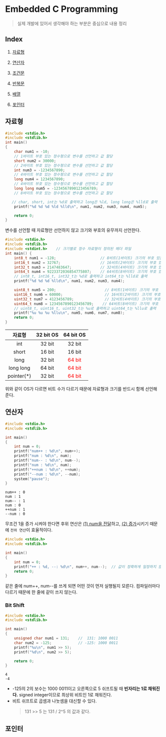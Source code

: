 # Embedded C Programming
> 실제 개발에 있어서 생각해야 하는 부분은 중심으로 내용 정리

## Index

1.	[자료형](#자료형)

2.	[연산자](#연산자)

3.  [조건문](#조건문)

4.  [반복문](#반복문)

5.  [배열](#배열)

6.  [포인터](#포인터)
## 자료형
```C
#include <stdio.h>
#include <stdlib.h>
int main() 
{
    char num1 = -10;
    // 1바이트 부호 있는 정수형으로 변수를 선언하고 값 할당
    short num2 = 30000;
    // 2바이트 부호 있는 정수형으로 변수를 선언하고 값 할당
    int num3 = -1234567890;
    // 4바이트 부호 있는 정수형으로 변수를 선언하고 값 할당
    long num4 = 1234567890;
    // 4바이트 부호 있는 정수형으로 변수를 선언하고 값 할당
    long long num5 = -1234567890123456789;
    // 8바이트 부호 있는 정수형으로 변수를 선언하고 값 할당

   // char, short, int는 %d로 출력하고 long은 %ld, long long은 %lld로 출력
    printf("%d %d %d %ld %lld\n", num1, num2, num3, num4, num5);

    return 0;
}
```
변수를 선언할 때 자료형만 선언하지 않고 크기와 부호의 유무까지 선언한다.

```C
#include <stdio.h>
#include <stdlib.h>
#include <stdint.h>    // 크기별로 정수 자료형이 정의된 헤더 파일
int main() {
    int8_t num1 = -128;                    // 8비트(1바이트) 크기의 부호 있는 정수형 변수 선언
    int16_t num2 = 32767;                  // 16비트(2바이트) 크기의 부호 있는 정수형 변수 선언 
    int32_t num3 = 2147483647;             // 32비트(4바이트) 크기의 부호 있는 정수형 변수 선언
    int64_t num4 = 9223372036854775807;    // 64비트(8바이트) 크기의 부호 있는 정수형 변수 선언
    // int8_t, int16_t, int32_t는 %d로 출력하고 int64_t는 %lld로 출력
    printf("%d %d %d %lld\n", num1, num2, num3, num4); 

    uint8_t num5 = 200;                      // 8비트(1바이트) 크기의 부호 없는 정수형 변수 선언
    uint16_t num6 = 60000;                   // 16비트(2바이트) 크기의 부호 없는 정수형 변수 선언
    uint32_t num7 = 4123456789;              // 32비트(4바이트) 크기의 부호 없는 정수형 변수 선언
    uint64_t num8 = 1234567890123456789;    // 64비트(8바이트) 크기의 부호 없는 정수형 변수 선언
    // uint8_t, uint16_t, uint32_t는 %u로 출력하고 uint64_t는 %llu로 출력
    printf("%u %u %u %llu\n", num5, num6, num7, num8); 
    return 0;
}
```

<p align="center">

|자료형|32 bit OS|64 bit OS|
|:-----------------------------------:|:-------------:|:-------------:|
|int|32 bit|32 bit|
|short|16 bit|16 bit|
|long|32 bit|<span style="color:red">64 bit</span>|
|long long|64 bit|<span style="color:red">64 bit</span>|
|pointer(*)|32 bit|<span style="color:red">64 bit</span>|
</p>
위와 같이 OS가 다르면 비트 수가 다르기 때문에 자료형과 크기를 반드시 함께 선언해준다.

## 연산자
```C
#include <stdio.h>
#include <stdlib.h>

int main()
{
    int num = 0;
    printf("num++ : %d\n", num++);
    printf("num : %d\n", num);
    printf("num-- : %d\n", num--);
    printf("num : %d\n", num);
    printf("++num : %d\n", ++num);
    printf("--num : %d\n", --num);
    system("pause");
}
```
```
num++ : 0
num : 1
num-- : 1
num : 0
++num : 1
--num : 0
```
무조건 1을 증가 시켜야 한다면 후위 연산은 <ins>(1) num을 전달</ins>하고, <ins>(2) 증가</ins>시키기 때문에 `전위 연산`이 효율적이다.

```C
#include <stdio.h>
#include <stdlib.h>

int main()
{
    int num = 0;
    printf("++ : %d, --: %d\n", num++, num--);  // 값이 정확하게 일정하지 않다.
    return 0;
}
```
같은 줄에 num++, num--를 쓰게 되면 어떤 것이 먼저 실행될지 모른다. 컴파일러마다 다르기 때문에 한 줄에 같이 쓰지 않는다.

### Bit Shift
```C
#include <stdio.h>
#include <stdlib.h>

int main()
{
    unsigned char num1 = 131;    //  131: 1000 0011
    char num2 = -125;            // -125: 1000 0011
    printf("%u\n", num1 >> 5);
    printf("%d\n", num2 >> 5);

    return 0;
}
```
```
4
-4
```
* -125의 2의 보수는 1000 0011이고 오른쪽으로 5 쉬프트될 때 **빈자리는 1로 채워진다.** signed integer이므로 최상위 비트인 1로 채워진다.<br/>
* 비트 쉬프트로 곱셈과 나눗셈을 대신할 수 있다.
    > 131 >> 5 는 131 / 2^5 의 값과 같다.


## 포인터
